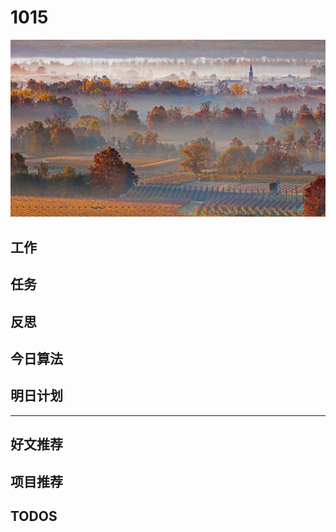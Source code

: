 
# 1015

![](./bg-imgs/1015.jpg)

## 工作

## 任务
## 反思

## 今日算法


## 明日计划

---

## 好文推荐

## 项目推荐


## TODOS